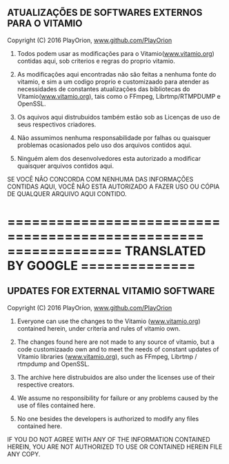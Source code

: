 ATUALIZAÇÕES DE SOFTWARES EXTERNOS PARA O VITAMIO
--------------------------------------------------

Copyright (C) 2016 PlayOrion, www.github.com/PlayOrion


1. Todos podem usar as modificações para o Vitamio(www.vitamio.org) contidas aqui, sob criterios e regras do proprio vitamio.

2. As modificações aqui encontradas não são feitas a nenhuma fonte do vitamio, e sim a um codigo proprio e customizaado para atender as necessidades de constantes atualizações das bibliotecas do Vitamio(www.vitamio.org), tais como o FFmpeg, Librtmp/RTMPDUMP e OpenSSL.

3. Os aquivos aqui distrubuidos também estão sob as Licenças de uso de seus respectivos criadores.

4. Não assumimos nenhuma responsabilidade por falhas ou quaisquer problemas ocasionados pelo uso dos arquivos contidos aqui.

5. Ninguém alem dos desenvolvedores esta autorizado a modificar quaisquer arquivos contidos aqui.

SE VOCÊ NÃO CONCORDA COM NENHUMA DAS INFORMAÇÕES CONTIDAS AQUI, VOCÊ NÃO ESTA AUTORIZADO A FAZER USO OU CÓPIA DE QUALQUER ARQUIVO AQUI CONTIDO.



==================================================
============== TRANSLATED BY GOOGLE ==============
==================================================



UPDATES FOR EXTERNAL VITAMIO SOFTWARE
--------------------------------------------------

Copyright (C) 2016 PlayOrion, www.github.com/PlayOrion


1. Everyone can use the changes to the Vitamio (www.vitamio.org) contained herein, under criteria and rules of vitamio own.

2. The changes found here are not made to any source of vitamio, but a code customizaado own and to meet the needs of constant updates of Vitamio libraries (www.vitamio.org), such as FFmpeg, Librtmp / rtmpdump and OpenSSL.

3. The archive here distrubuidos are also under the licenses use of their respective creators.

4. We assume no responsibility for failure or any problems caused by the use of files contained here.

5. No one besides the developers is authorized to modify any files contained here.

IF YOU DO NOT AGREE WITH ANY OF THE INFORMATION CONTAINED HEREIN, YOU ARE NOT AUTHORIZED TO USE OR CONTAINED HEREIN FILE ANY COPY.
